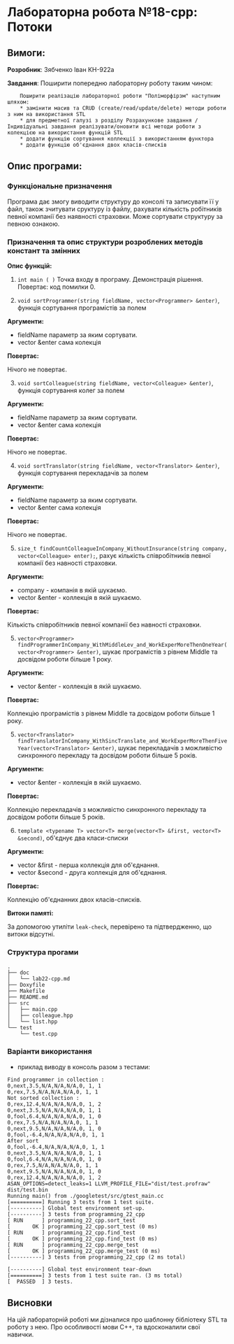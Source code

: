 # Лабораторна робота №18-cpp: Потоки 

## Вимоги:

**Розробник**: Зябченко Іван КН-922а

**Завдання**:  Поширити попередню лабораторну роботу таким чином:
```
    Поширити реалізацію лабораторної роботи "Поліморфірзм" наступним шляхом:
    * замінити масив та CRUD (create/read/update/delete) методи роботи з ним на використання STL
    * для предметної галузі з розділу Розрахункове завдання / Iндивідуальні завдання реалізувати/оновити всі методи роботи з колекцією на використання функцій STL
    * додати функцію сортування коллекції з використанням функтора
    * додати функцію об'єднання двох класів-списків
```
## Опис програми:

### Функціональне призначення

Програма дає змогу виводити структуру до консолі та записувати її у файл, також зчитувати сруктуру із файлу, рахувати кількість робітників певної компанії без наявності страховки. Може сортувати структуру за певною ознакою.

### Призначення та опис структури розроблених методів констант та змінних

**Опис функцій:**
1. `int main ( )` Точка входу в програму. Демонстрація рішення. Повертає: код помилки 0.


2. `void sortProgrammer(string fieldName, vector<Programmer> &enter)`, функція сортування програмістів за полем

**Аргументи:**

* fieldName параметр за яким сортувати.
* vector<Programmer> &enter сама колекція

**Повертає:**

Нічого не повертає.

3. `void sortColleague(string fieldName, vector<Colleague> &enter)`, функція сортування колег за полем

**Аргументи:**

* fieldName параметр за яким сортувати.
* vector<Colleague> &enter сама колекція

**Повертає:**

Нічого не повертає.

4. `void sortTranslator(string fieldName, vector<Translator> &enter)`, функція сортування перекладачів за полем

**Аргументи:**

* fieldName параметр за яким сортувати.
* vector<Translator> &enter сама колекція

**Повертає:**

Нічого не повертає.

5. `size_t findCountColleagueInCompany_WithoutInsurance(string company, vector<Colleague> enter);`, рахує кількість співробітників певної компанії без навності страховки.

**Аргументи:**

* company - компанія в якій шукаємо.
* vector<Programmer> &enter - коллекція в якій шукаємо.

**Повертає:**

Кількість співробітників певної компанії без навності страховки.

5. `vector<Programmer> findProgrammerInCompany_WithMiddleLev_and_WorkExperMoreThenOneYear(vector<Programmer> &enter)`, шукає програмістів з рівнем Middle та досвідом роботи більше 1 року.

**Аргументи:**

* vector<Programmer> &enter - коллекція в якій шукаємо.

**Повертає:**

Коллекцію програмістів з рівнем Middle та досвідом роботи більше 1 року.

5. `vector<Translator> findTranslatorInCompany_WithSincTranslate_and_WorkExperMoreThenFiveYear(vector<Translator> &enter)`, шукає перекладачів з можливістю синхронного перекладу та досвідом роботи більше 5 років.

**Аргументи:**

* vector<Programmer> &enter - коллекція в якій шукаємо.

**Повертає:**

Коллекцію перекладачів з можливістю синхронного перекладу та досвідом роботи більше 5 років.

6. `template <typename T> vector<T> merge(vector<T> &first, vector<T> &second)`, об'єднує два класи-списки

**Аргументи:**

* vector<T> &first - перша коллекція для об'єднання.
* vector<T> &second - друга коллекція для об'єднання.

**Повертає:**

Коллекцію об'єднанних двох класів-списків.

**Витоки памяті:**

За допомогою утиліти `leak-check`, перевірено та підтвердженно, що витоки відсутні.

### Структура прогами
```
.
├── doc
│   └── lab22-cpp.md
├── Doxyfile
├── Makefile
├── README.md
├── src
│   ├── main.cpp
│   ├── colleague.hpp
│   └── list.hpp
└── test
    └── test.cpp
```

### Варіанти використання

- приклад виводу в консоль разом з тестами:

```
Find programmer in collection : 
0,next,3.5,N/A,N/A,N/A,0, 1, 1
0,rex,7.5,N/A,N/A,N/A,0, 1, 1
Not sorted collection : 
0,rex,12.4,N/A,N/A,N/A,0, 1, 2
0,next,3.5,N/A,N/A,N/A,0, 1, 1
0,fool,6.4,N/A,N/A,N/A,0, 1, 0
0,rex,7.5,N/A,N/A,N/A,0, 1, 1
0,next,9.5,N/A,N/A,N/A,0, 1, 0
0,fool,-6.4,N/A,N/A,N/A,0, 1, 1
After sort
0,fool,-6.4,N/A,N/A,N/A,0, 1, 1
0,next,3.5,N/A,N/A,N/A,0, 1, 1
0,fool,6.4,N/A,N/A,N/A,0, 1, 0
0,rex,7.5,N/A,N/A,N/A,0, 1, 1
0,next,9.5,N/A,N/A,N/A,0, 1, 0
0,rex,12.4,N/A,N/A,N/A,0, 1, 2
ASAN_OPTIONS=detect_leaks=1 LLVM_PROFILE_FILE="dist/test.profraw" dist/test.bin
Running main() from ./googletest/src/gtest_main.cc
[==========] Running 3 tests from 1 test suite.
[----------] Global test environment set-up.
[----------] 3 tests from programming_22_cpp
[ RUN      ] programming_22_cpp.sort_test
[       OK ] programming_22_cpp.sort_test (0 ms)
[ RUN      ] programming_22_cpp.find_test
[       OK ] programming_22_cpp.find_test (0 ms)
[ RUN      ] programming_22_cpp.merge_test
[       OK ] programming_22_cpp.merge_test (0 ms)
[----------] 3 tests from programming_22_cpp (2 ms total)

[----------] Global test environment tear-down
[==========] 3 tests from 1 test suite ran. (3 ms total)
[  PASSED  ] 3 tests.
```
## Висновки

На цій лабораторній роботі ми дізналися про шаблонну бібліотеку STL та роботу з нею. Про особливості мови С++, та вдосконалили свої навички.

